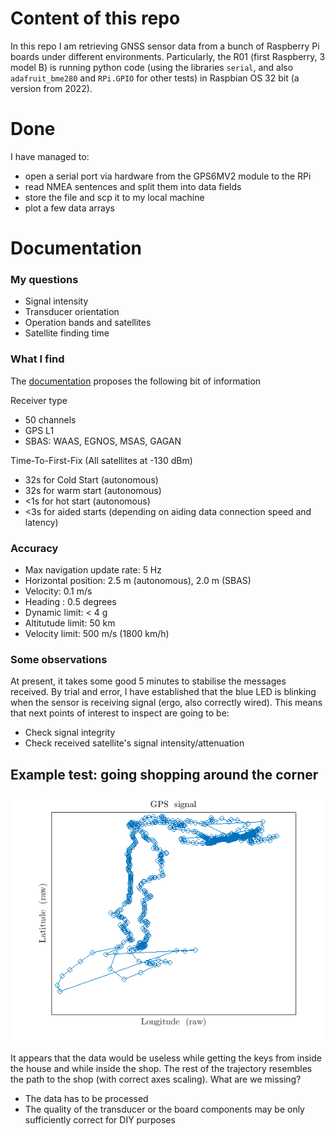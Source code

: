 # Content of this repo

In this repo I am retrieving GNSS sensor data from a bunch of Raspberry Pi boards under different environments. Particularly, the R01 (first Raspberry, 3 model B) is running python code (using the libraries `serial`, and also `adafruit_bme280` and `RPi.GPIO` for other tests) in Raspbian OS 32 bit (a version from 2022).

# Done

I have managed to:
* open a serial port via hardware from the GPS6MV2 module to the RPi
* read NMEA sentences and split them into data fields
* store the file and scp it to my local machine
* plot a few data arrays

# Documentation



### My questions
* Signal intensity
* Transducer orientation
* Operation bands and satellites
* Satellite finding time

### What I find
The [documentation](https://components101.com/sites/default/files/component_datasheet/NEO6MV2%20GPS%20Module%20Datasheet.pdf) proposes the following bit of information

Receiver type
* 50 channels
* GPS L1
* SBAS: WAAS, EGNOS, MSAS, GAGAN

Time-To-First-Fix (All satellites at -130 dBm)
* 32s for Cold Start (autonomous)
* 32s for warm start (autonomous)
* <1s for hot start (autonomous)
* <3s for aided starts (depending on aiding data connection speed and latency)


### Accuracy

* Max navigation update rate: 5 Hz
* Horizontal position: 2.5 m (autonomous), 2.0 m (SBAS)
* Velocity: 0.1 m/s
* Heading : 0.5 degrees
* Dynamic limit: < 4 g
* Altitutude limit: 50 km
* Velocity limit: 500 m/s (1800 km/h)


### Some observations


At present, it takes some good 5 minutes to stabilise the messages received. By trial and error, I have established that the blue LED is blinking when the sensor is receiving signal (ergo, also correctly wired). This means that next points of interest to inspect are going to be:
* Check signal integrity
* Check received satellite's signal intensity/attenuation

## Example test: going shopping around the corner

![](DATA_GPS/ShoppingTest.png)

It appears that the data would be useless while getting the keys from inside the house and while inside the shop. The rest of the trajectory resembles the path to the shop (with correct axes scaling). What are we missing?
* The data has to be processed
* The quality of the transducer or the board components may be only sufficiently correct for DIY purposes


